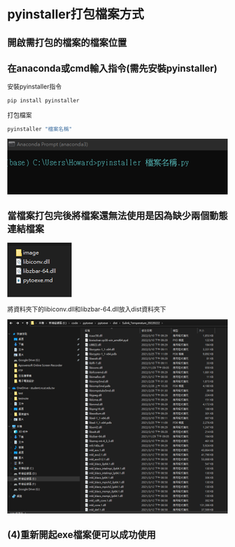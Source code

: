 # pyinstaller打包檔案方式
## 開啟需打包的檔案的檔案位置
## 在anaconda或cmd輸入指令(需先安裝pyinstaller)
安裝pyinstaller指令
```py
pip install pyinstaller
```
打包檔案
```py
pyinstaller "檔案名稱"
```
![在anaconda或cmd輸入指令](image/1.png)
## 當檔案打包完後將檔案還無法使用是因為缺少兩個動態連結檔案

![libiconv.dll和libzbar-64.dll檔案](image/2.png)

將資料夾下的libiconv.dll和libzbar-64.dll放入dist資料夾下

![libiconv.dll和libzbar-64.dll檔案](image/3.png)
## (4)重新開起exe檔案便可以成功使用

